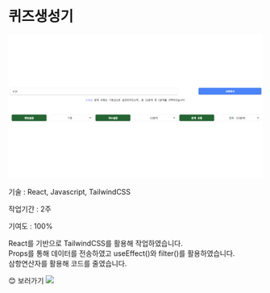 <h1>퀴즈생성기</h1>
<a href="https://react-quiz-eight-blue.vercel.app/" target="_blank"><img src="/public/quiz.png" alt="quiz"></a>
<p>기술 : React, Javascript, TailwindCSS</p>
<p>작업기간 : 2주</p>
<p>기여도 : 100%</p>
<p>React를 기반으로 TailwindCSS를 활용해 작업하였습니다.<br/> Props를 통해 데이터를 전송하였고 useEffect()와 filter()를 활용하였습니다. <br/>삼항연산자를 활용해 코드를 줄였습니다.</p>
😊 보러가기 <a href="https://react-quiz-eight-blue.vercel.app/" target="_blank"><img src="https://img.shields.io/badge/퀴즈생성기-006600?style=flat-square&logo=vercel&logoColor=white"/></a>
